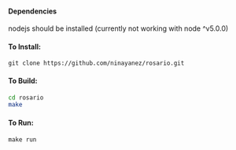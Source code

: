 #### Dependencies
nodejs should be installed (currently not working with node ^v5.0.0) 

#### To Install:
`git clone https://github.com/ninayanez/rosario.git`

#### To Build:
```bash
cd rosario 
make
```

#### To Run:
`make run`
